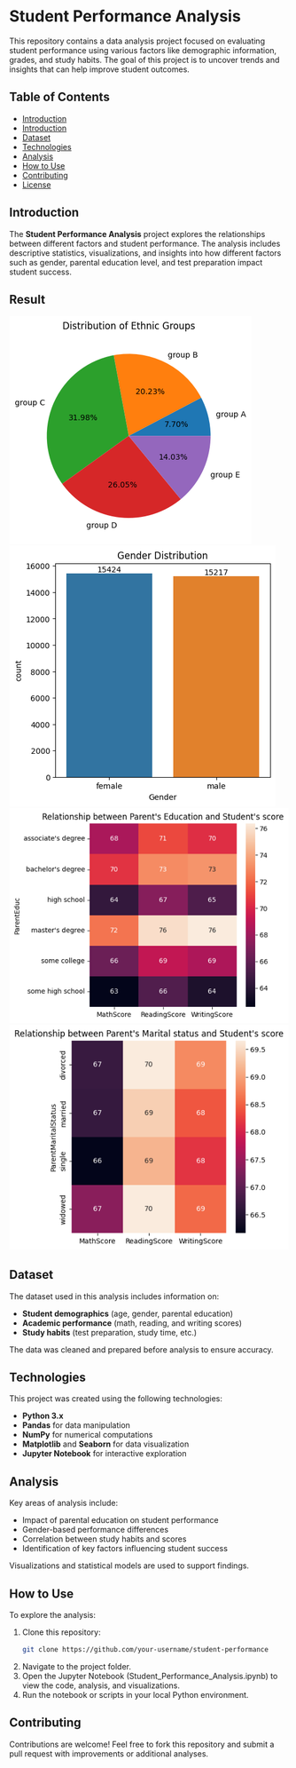 # Student Performance Analysis

This repository contains a data analysis project focused on evaluating student performance using various factors like demographic information, grades, and study habits. The goal of this project is to uncover trends and insights that can help improve student outcomes.

## Table of Contents
- [Introduction](#introduction)
- [Introduction](#Result)
- [Dataset](#dataset)
- [Technologies](#technologies)
- [Analysis](#analysis)
- [How to Use](#how-to-use)
- [Contributing](#contributing)
- [License](#license)

## Introduction
The **Student Performance Analysis** project explores the relationships between different factors and student performance. The analysis includes descriptive statistics, visualizations, and insights into how different factors such as gender, parental education level, and test preparation impact student success.


## Result
![My Image](https://github.com/chetanp2002/Student_performance_analysis/blob/main/images/Distribution%20of%20Ethnic%20Groups.png)
![My Image](https://github.com/chetanp2002/Student_performance_analysis/blob/main/images/Gender%20Distribution.png)
![My Image](https://github.com/chetanp2002/Student_performance_analysis/blob/main/images/Relationship%20between%20Parent's%20Education%20and%20Student's%20score.png)
![My Image](https://github.com/chetanp2002/Student_performance_analysis/blob/main/images/Relationship%20between%20Parent's%20Marital%20status%20and%20Student's%20score.png)



## Dataset
The dataset used in this analysis includes information on:
- **Student demographics** (age, gender, parental education)
- **Academic performance** (math, reading, and writing scores)
- **Study habits** (test preparation, study time, etc.)

The data was cleaned and prepared before analysis to ensure accuracy.

## Technologies
This project was created using the following technologies:
- **Python 3.x**
- **Pandas** for data manipulation
- **NumPy** for numerical computations
- **Matplotlib** and **Seaborn** for data visualization
- **Jupyter Notebook** for interactive exploration

## Analysis
Key areas of analysis include:
- Impact of parental education on student performance
- Gender-based performance differences
- Correlation between study habits and scores
- Identification of key factors influencing student success

Visualizations and statistical models are used to support findings.

## How to Use
To explore the analysis:
1. Clone this repository:
   ```bash
   git clone https://github.com/your-username/student-performance
2. Navigate to the project folder.
3. Open the Jupyter Notebook (Student_Performance_Analysis.ipynb) to view the code, analysis, and visualizations.
4. Run the notebook or scripts in your local Python environment.
## Contributing
Contributions are welcome! Feel free to fork this repository and submit a pull request with improvements or additional analyses.


